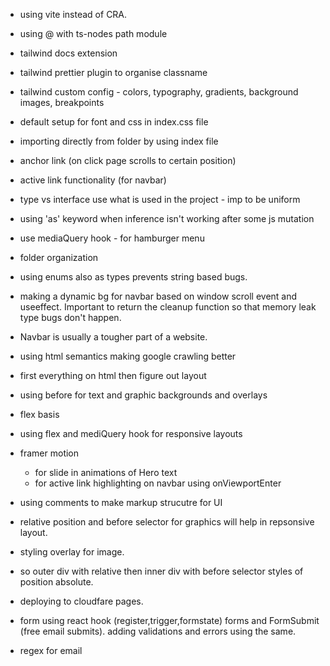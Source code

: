 - using vite instead of CRA.
- using @ with ts-nodes path module
- tailwind docs extension
- tailwind prettier plugin to organise classname
- tailwind custom config - colors, typography, gradients, background images, breakpoints
- default setup for font and css in index.css file
- importing directly from folder by using index file
- anchor link (on click page scrolls to certain position)
- active link functionality (for navbar)
- type vs interface use what is used in the project - imp to be uniform
- using 'as' keyword when inference isn't working after some js mutation
- use mediaQuery hook - for hamburger menu
- folder organization
- using enums also as types prevents string based bugs.
- making a dynamic bg for navbar based on window scroll event and useeffect. Important to return the cleanup function so that memory leak type bugs don't happen.
- Navbar is usually a tougher part of a website.
- using html semantics making google crawling better
- first everything on html then figure out layout
- using before for text and graphic backgrounds and overlays
- flex basis
- using flex and mediQuery hook for responsive layouts
- framer motion
  - for slide in animations of Hero text
  - for active link highlighting on navbar using onViewportEnter
- using comments to make markup strucutre for UI
- relative position and before selector for graphics will help in repsonsive layout.
- styling overlay for image.
- so outer div with relative then inner div with before selector styles of position absolute.
- deploying to cloudfare pages.

- form using react hook (register,trigger,formstate) forms and FormSubmit (free email submits). adding validations and errors using the same.
- regex for email
